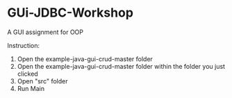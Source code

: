 # GUi-JDBC-Workshop
A GUI assignment for OOP

Instruction:
1.  Open the example-java-gui-crud-master folder
2.  Open the example-java-gui-crud-master folder within the folder you just clicked
3.  Open "src" folder
4.  Run Main
